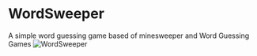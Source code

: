 # WordSweeper
A simple word guessing game based of minesweeper and Word Guessing Games
![WordSweeper](https://boooored.com/WordSweeper/logo.png)  
